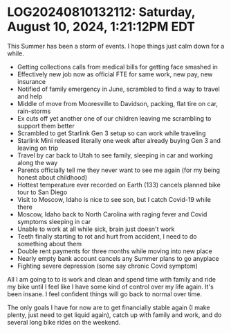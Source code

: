 # LOG20240810132112: Saturday, August 10, 2024, 1:21:12PM EDT

This Summer has been a storm of events. I hope things just calm down for a while.

* Getting collections calls from medical bills for getting face smashed in
* Effectively new job now as official FTE for same work, new pay, new insurance
* Notified of family emergency in June, scrambled to find a way to travel and help
* Middle of move from Mooresville to Davidson, packing, flat tire on car, rain-storms
* Ex cuts off yet another one of our children leaving me scrambling to support them better
* Scrambled to get Starlink Gen 3 setup so can work while traveling
* Starlink Mini released literally one week after already buying Gen 3 and leaving on trip
* Travel by car back to Utah to see family, sleeping in car and working along the way
* Parents officially tell me they never want to see me again (for my being honest about childhood)
* Hottest temperature ever recorded on Earth (133) cancels planned bike tour to San Diego
* Visit to Moscow, Idaho is nice to see son, but I catch Covid-19 while there
* Moscow, Idaho back to North Carolina with raging fever and Covid symptoms sleeping in car
* Unable to work at all while sick, brain just doesn't work
* Teeth finally starting to rot and hurt from accident, I need to do something about them
* Double rent payments for three months while moving into new place
* Nearly empty bank account cancels any Summer plans to go anyplace
* Fighting severe depression (some say chronic Covid symptom)

All I am going to to is work and clean and spend time with family and ride my bike until I feel like I have some kind of control over my life again. It's been insane. I feel confident things will go back to normal over time.

The only goals I have for now are to get financially stable again (I make plenty, just need to get liquid again), catch up  with family and work, and do several long bike rides on the weekend.
